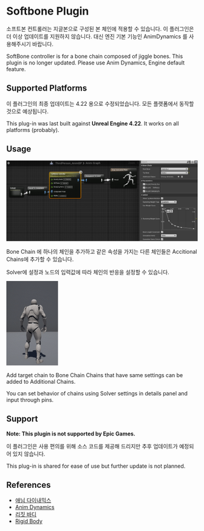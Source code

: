# Softbone Plugin

소프트본 컨트롤러는 지글본으로 구성된 본 체인에 적용할 수 있습니다. 
이 플러그인은 더 이상 업데이트를 지원하지 않습니다. 
대신 엔진 기본 기능인 AnimDynamics 를 사용해주시기 바랍니다. 

SoftBone controller is for a bone chain composed of jiggle bones. 
This plugin is no longer updated. 
Please use Anim Dynamics, Engine default feature.


## Supported Platforms

이 플러그인의 최종 업데이트는 4.22 용으로 수정되었습니다.
모든 플랫폼에서 동작할 것으로 예상됩니다.

This plug-in was last built against **Unreal Engine 4.22**. 
It works on all platforms (probably).

## Usage

![Screenshot](Docs/SBController.png)

Bone Chain 에 하나의 체인을 추가하고
같은 속성을 가지는 다른 체인들은 Accitional Chains에 추가할 수 있습니다.

Solver에 설정과 노드의 입력값에 따라 체인의 반응을 설정할 수 있습니다.

![Screenshot](Docs/SBSample.gif)

Add target chain to Bone Chain
Chains that have same settings can be added to Additional Chains.

You can set behavior of chains using Solver settings in details panel and input through pins.

## Support

**Note: This plugin is not supported by Epic Games.**

이 플러그인은 사용 편의를 위해 소스 코드를 제공해 드리지만
추후 업데이트가 예정되어 있지 않습니다.

This plug-in is shared for ease of use
but further update is not planned.

## References

* [애님 다이내믹스](https://docs.unrealengine.com/ko/Engine/Animation/NodeReference/SkeletalControls/AnimDynamics/index.html)
* [Anim Dynamics](https://docs.unrealengine.com/en-US/Engine/Animation/NodeReference/SkeletalControls/AnimDynamics/index.html)
* [리짓 바디](https://docs.unrealengine.com/ko/Engine/Animation/NodeReference/SkeletalControls/RigidBody/index.html)
* [Rigid Body](https://docs.unrealengine.com/en-US/Engine/Animation/NodeReference/SkeletalControls/RigidBody/index.html)
